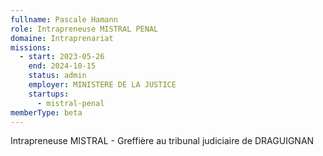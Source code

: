 ```yaml
---
fullname: Pascale Hamann
role: Intrapreneuse MISTRAL PENAL
domaine: Intraprenariat
missions:
  - start: 2023-05-26
    end: 2024-10-15
    status: admin
    employer: MINISTERE DE LA JUSTICE
    startups:
      - mistral-penal
memberType: beta
---
```

Intrapreneuse MISTRAL - Greffière au tribunal judiciaire de DRAGUIGNAN